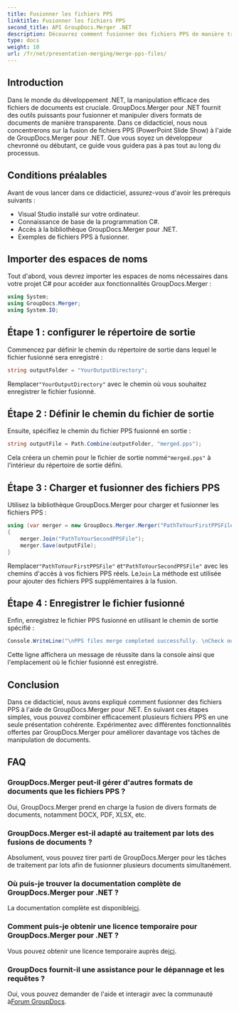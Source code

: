 ```yaml
---
title: Fusionner les fichiers PPS
linktitle: Fusionner les fichiers PPS
second_title: API GroupDocs.Merger .NET
description: Découvrez comment fusionner des fichiers PPS de manière transparente à l'aide de GroupDocs.Merger pour .NET. Guide étape par étape avec des exemples de code. Améliorez vos compétences en manipulation de documents.
type: docs
weight: 10
url: /fr/net/presentation-merging/merge-pps-files/
---
```

## Introduction
Dans le monde du développement .NET, la manipulation efficace des fichiers de documents est cruciale. GroupDocs.Merger pour .NET fournit des outils puissants pour fusionner et manipuler divers formats de documents de manière transparente. Dans ce didacticiel, nous nous concentrerons sur la fusion de fichiers PPS (PowerPoint Slide Show) à l'aide de GroupDocs.Merger pour .NET. Que vous soyez un développeur chevronné ou débutant, ce guide vous guidera pas à pas tout au long du processus.
## Conditions préalables
Avant de vous lancer dans ce didacticiel, assurez-vous d'avoir les prérequis suivants :
- Visual Studio installé sur votre ordinateur.
- Connaissance de base de la programmation C#.
- Accès à la bibliothèque GroupDocs.Merger pour .NET.
- Exemples de fichiers PPS à fusionner.

## Importer des espaces de noms
Tout d'abord, vous devrez importer les espaces de noms nécessaires dans votre projet C# pour accéder aux fonctionnalités GroupDocs.Merger :
```csharp
using System; 
using GroupDocs.Merger;
using System.IO;
```
## Étape 1 : configurer le répertoire de sortie
Commencez par définir le chemin du répertoire de sortie dans lequel le fichier fusionné sera enregistré :
```csharp
string outputFolder = "YourOutputDirectory";
```
 Remplacer`"YourOutputDirectory"` avec le chemin où vous souhaitez enregistrer le fichier fusionné.
## Étape 2 : Définir le chemin du fichier de sortie
Ensuite, spécifiez le chemin du fichier PPS fusionné en sortie :
```csharp
string outputFile = Path.Combine(outputFolder, "merged.pps");
```
 Cela créera un chemin pour le fichier de sortie nommé`"merged.pps"` à l'intérieur du répertoire de sortie défini.
## Étape 3 : Charger et fusionner des fichiers PPS
Utilisez la bibliothèque GroupDocs.Merger pour charger et fusionner les fichiers PPS :
```csharp
using (var merger = new GroupDocs.Merger.Merger("PathToYourFirstPPSFile"))
{
    merger.Join("PathToYourSecondPPSFile");
    merger.Save(outputFile);
}
```
 Remplacer`"PathToYourFirstPPSFile"` et`"PathToYourSecondPPSFile"` avec les chemins d'accès à vos fichiers PPS réels. Le`Join` La méthode est utilisée pour ajouter des fichiers PPS supplémentaires à la fusion.
## Étape 4 : Enregistrer le fichier fusionné
Enfin, enregistrez le fichier PPS fusionné en utilisant le chemin de sortie spécifié :
```csharp
Console.WriteLine("\nPPS files merge completed successfully. \nCheck output in {0}", outputFolder);
```
Cette ligne affichera un message de réussite dans la console ainsi que l'emplacement où le fichier fusionné est enregistré.

## Conclusion
Dans ce didacticiel, nous avons expliqué comment fusionner des fichiers PPS à l'aide de GroupDocs.Merger pour .NET. En suivant ces étapes simples, vous pouvez combiner efficacement plusieurs fichiers PPS en une seule présentation cohérente. Expérimentez avec différentes fonctionnalités offertes par GroupDocs.Merger pour améliorer davantage vos tâches de manipulation de documents.

## FAQ
### GroupDocs.Merger peut-il gérer d'autres formats de documents que les fichiers PPS ?
Oui, GroupDocs.Merger prend en charge la fusion de divers formats de documents, notamment DOCX, PDF, XLSX, etc.
### GroupDocs.Merger est-il adapté au traitement par lots des fusions de documents ?
Absolument, vous pouvez tirer parti de GroupDocs.Merger pour les tâches de traitement par lots afin de fusionner plusieurs documents simultanément.
### Où puis-je trouver la documentation complète de GroupDocs.Merger pour .NET ?
 La documentation complète est disponible[ici](https://reference.groupdocs.com/merger/net/).
### Comment puis-je obtenir une licence temporaire pour GroupDocs.Merger pour .NET ?
 Vous pouvez obtenir une licence temporaire auprès de[ici](https://purchase.groupdocs.com/temporary-license/).
### GroupDocs fournit-il une assistance pour le dépannage et les requêtes ?
Oui, vous pouvez demander de l'aide et interagir avec la communauté à[Forum GroupDocs](https://forum.groupdocs.com/c/merger/32).